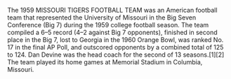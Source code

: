 The 1959 MISSOURI TIGERS FOOTBALL TEAM was an American football team that represented the University of Missouri in the Big Seven Conference (Big 7) during the 1959 college football season. The team compiled a 6–5 record (4–2 against Big 7 opponents), finished in second place in the Big 7, lost to Georgia in the 1960 Orange Bowl, was ranked No. 17 in the final AP Poll, and outscored opponents by a combined total of 125 to 124. Dan Devine was the head coach for the second of 13 seasons.[1][2] The team played its home games at Memorial Stadium in Columbia, Missouri.
